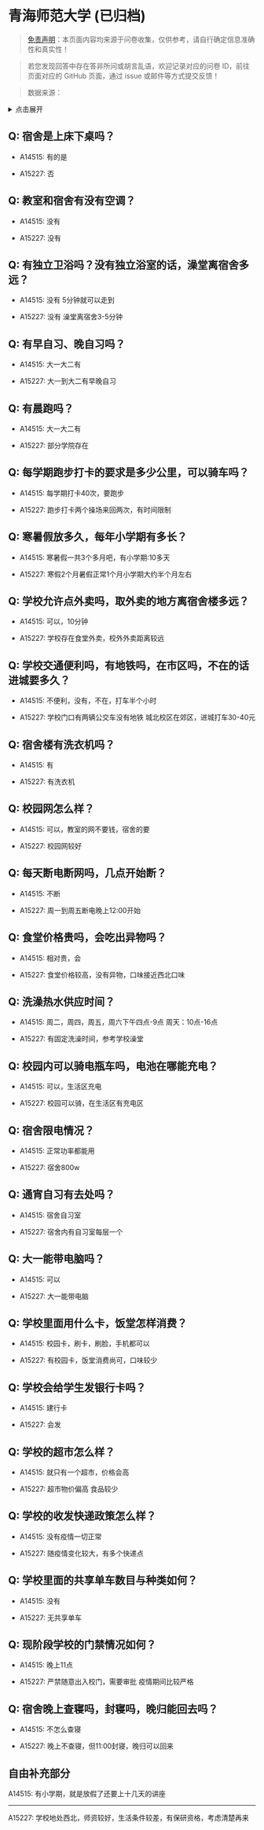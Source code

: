 # 青海师范大学 (已归档)

> [免责声明](https://colleges.chat/#_3)：本页面内容均来源于问卷收集，仅供参考，请自行确定信息准确性和真实性！

> 若您发现回答中存在答非所问或胡言乱语，欢迎记录对应的问卷 ID，前往页面对应的 GitHub 页面，通过 issue 或邮件等方式提交反馈！

> 数据来源：

<details><summary>点击展开</summary>
<ul>
<li>A14515: 匿名 (2022 年 07 月)</li>
<li>A15227: 1075458979@qq.com (2022 年 07 月)</li>
</ul>
</details>

## Q: 宿舍是上床下桌吗？

- A14515: 有的是

- A15227: 否

## Q: 教室和宿舍有没有空调？

- A14515: 没有

- A15227: 没有

## Q: 有独立卫浴吗？没有独立浴室的话，澡堂离宿舍多远？

- A14515: 没有 5分钟就可以走到

- A15227: 没有 澡堂离宿舍3-5分钟

## Q: 有早自习、晚自习吗？

- A14515: 大一大二有

- A15227: 大一到大二有早晚自习

## Q: 有晨跑吗？

- A14515: 大一大二有

- A15227: 部分学院存在

## Q: 每学期跑步打卡的要求是多少公里，可以骑车吗？

- A14515: 每学期打卡40次，要跑步

- A15227: 跑步打卡两个操场来回两次，有时间限制

## Q: 寒暑假放多久，每年小学期有多长？

- A14515: 寒暑假一共3个多月吧，有小学期:10多天

- A15227: 寒假2个月暑假正常1个月小学期大约半个月左右

## Q: 学校允许点外卖吗，取外卖的地方离宿舍楼多远？

- A14515: 可以，10分钟

- A15227: 学校存在食堂外卖，校外外卖距离较远

## Q: 学校交通便利吗，有地铁吗，在市区吗，不在的话进城要多久？

- A14515: 不便利，没有，不在，打车半个小时

- A15227: 学校门口有两辆公交车没有地铁 城北校区在郊区，进城打车30-40元

## Q: 宿舍楼有洗衣机吗？

- A14515: 有

- A15227: 有洗衣机

## Q: 校园网怎么样？

- A14515: 可以，教室的网不要钱，宿舍的要

- A15227: 校园网较好

## Q: 每天断电断网吗，几点开始断？

- A14515: 不断

- A15227: 周一到周五断电晚上12:00开始

## Q: 食堂价格贵吗，会吃出异物吗？

- A14515: 相对贵，会

- A15227: 食堂价格较高，没有异物，口味接近西北口味

## Q: 洗澡热水供应时间？

- A14515: 周二，周四，周五，周六下午四点-9点 周天：10点-16点

- A15227: 有固定洗澡时间，参考学校澡堂

## Q: 校园内可以骑电瓶车吗，电池在哪能充电？

- A14515: 可以，生活区充电

- A15227: 校园可以骑，在生活区有充电区

## Q: 宿舍限电情况？

- A14515: 正常功率都能用

- A15227: 宿舍800w

## Q: 通宵自习有去处吗？

- A14515: 宿舍自习室

- A15227: 宿舍内有自习室每层一个

## Q: 大一能带电脑吗？

- A14515: 可以

- A15227: 大一能带电脑

## Q: 学校里面用什么卡，饭堂怎样消费？

- A14515: 校园卡，刷卡，刷脸，手机都可以

- A15227: 有校园卡，饭堂消费尚可，口味较少

## Q: 学校会给学生发银行卡吗？

- A14515: 建行卡

- A15227: 会发

## Q: 学校的超市怎么样？

- A14515: 就只有一个超市，价格会高

- A15227: 超市物价偏高 食品较少

## Q: 学校的收发快递政策怎么样？

- A14515: 没有疫情一切正常

- A15227: 随疫情变化较大，有多个快递点

## Q: 学校里面的共享单车数目与种类如何？

- A14515: 没有

- A15227: 无共享单车

## Q: 现阶段学校的门禁情况如何？

- A14515: 晚上11点

- A15227: 严禁随意出入校门，需要审批 疫情期间比较严格

## Q: 宿舍晚上查寝吗，封寝吗，晚归能回去吗？

- A14515: 不怎么查寝

- A15227: 晚上不查寝，但11:00封寝，晚归可以回来

## 自由补充部分

A14515: 有小学期，就是放假了还要上十几天的讲座

***

A15227: 学校地处西北，师资较好，生活条件较差，有保研资格，考虑清楚再来